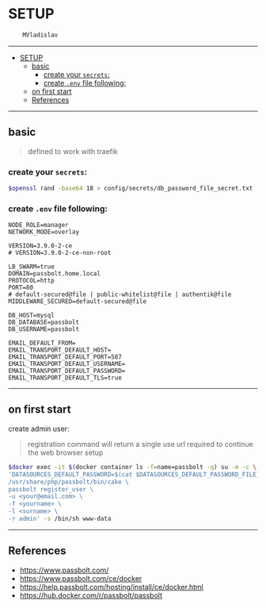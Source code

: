 # SETUP

```sh
    MVladislav
```

---

- [SETUP](#setup)
  - [basic](#basic)
    - [create your `secrets`:](#create-your-secrets)
    - [create `.env` file following:](#create-env-file-following)
  - [on first start](#on-first-start)
  - [References](#references)

---

## basic

> defined to work with traefik

### create your `secrets`:

```sh
$openssl rand -base64 18 > config/secrets/db_password_file_secret.txt
```

### create `.env` file following:

```env
NODE_ROLE=manager
NETWORK_MODE=overlay

VERSION=3.9.0-2-ce
# VERSION=3.9.0-2-ce-non-root

LB_SWARM=true
DOMAIN=passbolt.home.local
PROTOCOL=http
PORT=80
# default-secured@file | public-whitelist@file | authentik@file
MIDDLEWARE_SECURED=default-secured@file

DB_HOST=mysql
DB_DATABASE=passbolt
DB_USERNAME=passbolt

EMAIL_DEFAULT_FROM=
EMAIL_TRANSPORT_DEFAULT_HOST=
EMAIL_TRANSPORT_DEFAULT_PORT=587
EMAIL_TRANSPORT_DEFAULT_USERNAME=
EMAIL_TRANSPORT_DEFAULT_PASSWORD=
EMAIL_TRANSPORT_DEFAULT_TLS=true
```

---

## on first start

create admin user:

> registration command will return a single use url required to continue the web browser setup

```sh
$docker exec -it $(docker container ls -f=name=passbolt -q) su -m -c \
'DATASOURCES_DEFAULT_PASSWORD=$(cat $DATASOURCES_DEFAULT_PASSWORD_FILE) \
/usr/share/php/passbolt/bin/cake \
passbolt register_user \
-u <your@email.com> \
-f <yourname> \
-l <surname> \
-r admin' -s /bin/sh www-data
```

---

## References

- <https://www.passbolt.com/>
- <https://www.passbolt.com/ce/docker>
- <https://help.passbolt.com/hosting/install/ce/docker.html>
- <https://hub.docker.com/r/passbolt/passbolt>
